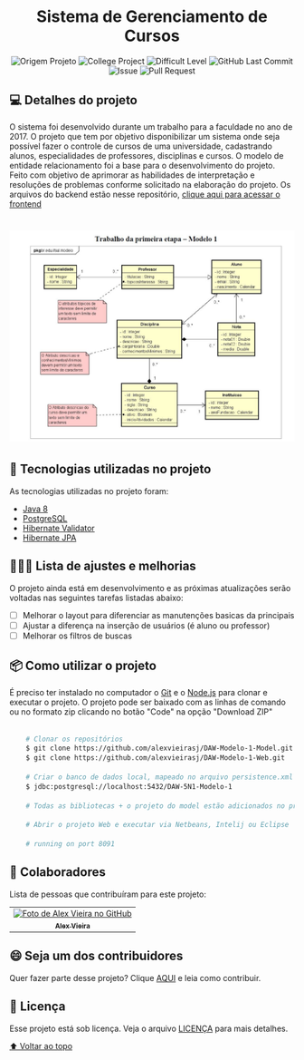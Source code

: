 <h1 id="title" align="center">
  Sistema de Gerenciamento de Cursos
</h1>

<p align="center">
    <img alt="Origem Projeto" src="https://img.shields.io/badge/Project-Personal-informational">
    <img  alt="College Project" src="https://img.shields.io/badge/Course-College-important">
    <img alt="Difficult Level" src="https://img.shields.io/badge/level-medium-yellow">
    <img alt="GitHub Last Commit" src="https://img.shields.io/github/last-commit/alexvieirasj/DAW-Modelo-1-Model">
    <img alt="Issue" src="https://img.shields.io/bitbucket/issues/alexvieirasj/DAW-Modelo-1-Model?style=critical">
    <img alt="Pull Request" src="https://img.shields.io/bitbucket/pr-raw/alexvieirasj/DAW-Modelo-1-Model?style=critical">
</p>

## 💻 Detalhes do projeto

O sistema foi desenvolvido durante um trabalho para a faculdade no ano de 2017. O projeto que tem por objetivo disponibilizar um sistema onde seja possível fazer o controle de cursos de uma universidade, cadastrando alunos, especialidades de professores, disciplinas e cursos. O modelo de entidade relacionamento foi a base para o desenvolvimento do projeto. Feito com objetivo de aprimorar as habilidades de interpretação e resoluções de problemas conforme solicitado na elaboração do projeto. Os arquivos do backend estão nesse repositório, [clique aqui para acessar o frontend](https://github.com/alexvieirasj/DAW-Modelo-1-Web.git)  

<h1 align="center">
    <img alt="Capa Projeto" title="CapaProjeto" src="./trabalho-1-etapa.JPG"/>
</h1>

## :rocket: Tecnologias utilizadas no projeto

As tecnologias utilizadas no projeto foram:

- [Java 8](https://www.oracle.com/br/java/technologies/javase/javase8-archive-downloads.html)
- [PostgreSQL](https://jdbc.postgresql.org/changelogs/2017-08-01-42.1.4-release/)
- [Hibernate Validator](https://hibernate.org/orm/releases/4.2/)
- [Hibernate JPA](https://mvnrepository.com/artifact/org.hibernate.javax.persistence/hibernate-jpa-2.0-api)

## 👨🏻‍💻 Lista de ajustes e melhorias

O projeto ainda está em desenvolvimento e as próximas atualizações serão voltadas nas seguintes tarefas listadas abaixo:

- [ ] Melhorar o layout para diferenciar as manutenções basicas da principais
- [ ] Ajustar a diferença na inserção de usuários (é aluno ou professor)
- [ ] Melhorar os filtros de buscas

## :package: Como utilizar o projeto

É preciso ter instalado no computador o [Git](https://git-scm.com) e o [Node.js](https://nodejs.org/) para clonar e executar o projeto. 
O projeto pode ser baixado com as linhas de comando ou no formato zip clicando no botão "Code" na opção "Download ZIP"

```bash

    # Clonar os repositórios
    $ git clone https://github.com/alexvieirasj/DAW-Modelo-1-Model.git
    $ git clone https://github.com/alexvieirasj/DAW-Modelo-1-Web.git

    # Criar o banco de dados local, mapeado no arquivo persistence.xml       
    $ jdbc:postgresql://localhost:5432/DAW-5N1-Modelo-1

    # Todas as bibliotecas + o projeto do model estão adicionados no projeto web

    # Abrir o projeto Web e executar via Netbeans, Intelij ou Eclipse
    
    # running on port 8091
```

## 🤝 Colaboradores

Lista de pessoas que contribuíram para este projeto:

<table>
  <tr>
    <td align="center">
      <a href="#">
        <img src="https://avatars.githubusercontent.com/u/23263907" width="100px;" alt="Foto de Alex Vieira no GitHub"/><br>
        <sub>
          <b>Alex Vieira</b>
        </sub>
      </a>
    </td>
  </tr>
</table>

## 😄 Seja um dos contribuidores<br>

Quer fazer parte desse projeto? Clique [AQUI](CONTRIBUTING.md) e leia como contribuir.

## 📝 Licença

Esse projeto está sob licença. Veja o arquivo [LICENÇA](LICENSE.md) para mais detalhes.

[⬆ Voltar ao topo](#title)
